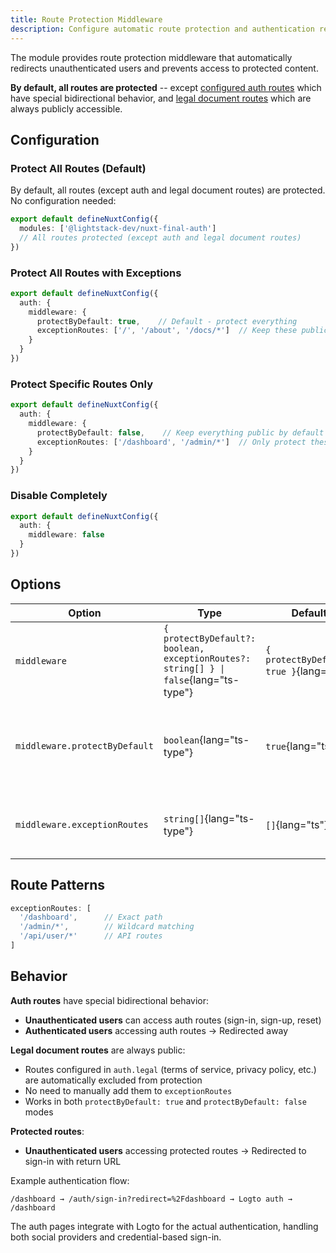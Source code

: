 ```yaml
---
title: Route Protection Middleware
description: Configure automatic route protection and authentication redirects
---
```


The module provides route protection middleware that automatically redirects unauthenticated users and prevents access to protected content.

**By default, all routes are protected** -- except [configured auth routes](/docs/configuration#routes) which have special bidirectional behavior, and [legal document routes](/docs/configuration/legal-documents) which are always publicly accessible.

## Configuration

### Protect All Routes (Default)

By default, all routes (except auth and legal document routes) are protected. No configuration needed:

```typescript [nuxt.config.ts]
export default defineNuxtConfig({
  modules: ['@lightstack-dev/nuxt-final-auth']
  // All routes protected (except auth and legal document routes)
})
```

### Protect All Routes with Exceptions

```typescript [nuxt.config.ts]
export default defineNuxtConfig({
  auth: {
    middleware: {
      protectByDefault: true,    // Default - protect everything
      exceptionRoutes: ['/', '/about', '/docs/*']  // Keep these public
    }
  }
})
```

### Protect Specific Routes Only

```typescript [nuxt.config.ts]
export default defineNuxtConfig({
  auth: {
    middleware: {
      protectByDefault: false,    // Keep everything public by default
      exceptionRoutes: ['/dashboard', '/admin/*']  // Only protect these
    }
  }
})
```

### Disable Completely

```typescript [nuxt.config.ts]
export default defineNuxtConfig({
  auth: {
    middleware: false
  }
})
```

## Options

| Option            | Type       | Default | Description                                               |
| ----------------- | ---------- | ------- | --------------------------------------------------------- |
| `middleware`      | `{ protectByDefault?: boolean, exceptionRoutes?: string[] } \| false`{lang="ts-type"}  | `{ protectByDefault: true }`{lang="ts"} | Set to `false`{lang="ts"} to disable middleware completely |
| `middleware.protectByDefault` | `boolean`{lang="ts-type"}  | `true`{lang="ts"}  | `true`{lang="ts"}: Protect all except exceptions<br>`false`{lang="ts"}: Protect only exceptions |
| `middleware.exceptionRoutes` | `string[]`{lang="ts-type"} | `[]`{lang="ts"}    | Routes that are exceptions to the protectByDefault setting |

## Route Patterns

```typescript
exceptionRoutes: [
  '/dashboard',      // Exact path
  '/admin/*',        // Wildcard matching
  '/api/user/*'      // API routes
]
```

## Behavior

**Auth routes** have special bidirectional behavior:
- **Unauthenticated users** can access auth routes (sign-in, sign-up, reset)
- **Authenticated users** accessing auth routes → Redirected away

**Legal document routes** are always public:
- Routes configured in `auth.legal` (terms of service, privacy policy, etc.) are automatically excluded from protection
- No need to manually add them to `exceptionRoutes`
- Works in both `protectByDefault: true` and `protectByDefault: false` modes

**Protected routes**:
- **Unauthenticated users** accessing protected routes → Redirected to sign-in with return URL

Example authentication flow:
```
/dashboard → /auth/sign-in?redirect=%2Fdashboard → Logto auth → /dashboard
```

The auth pages integrate with Logto for the actual authentication, handling both social providers and credential-based sign-in.